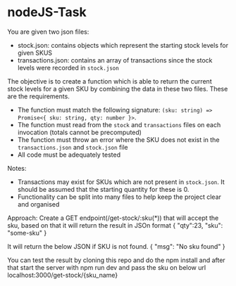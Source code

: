 # nodeJS-Task

You are given two json files:
 - stock.json: contains objects which represent the starting stock levels for given SKUS
 - transactions.json: contains an array of transactions since the stock levels were recorded in `stock.json`

The objective is to create a function which is able to return the current stock levels for a given SKU by combining the data in these two files. These are the requirements.

- The function must match the following signature: `(sku: string) => Promise<{ sku: string, qty: number }>`.
- The function must read from the `stock` and `transactions` files on each invocation (totals cannot be precomputed)
- The function must throw an error where the SKU does not exist in the `transactions.json` and `stock.json` file
- All code must be adequately tested

Notes:
- Transactions may exist for SKUs which are not present in `stock.json`. It should be assumed that the starting quantity for these is 0.
- Functionality can be split into many files to help keep the project clear and organised


Approach:
Create a GET endpoint(/get-stock/:sku(*)) that will accept the sku, based on that it will return the result in JSOn format
{
 "qty":23,
 "sku": "some-sku"
}

It will return the below JSON if SKU is not found.
{
 "msg": "No sku found"
}

You can test the result by cloning this repo and do the npm install and after that start the server with npm run dev and pass the sku on below url
localhost:3000/get-stock/{sku_name}
